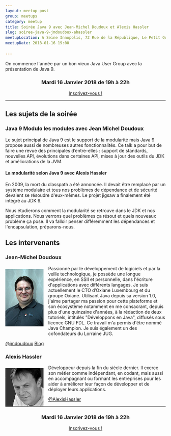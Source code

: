 ```yaml
---
layout: meetup-post
group: meetups
category: meetup
title: Soirée Java 9 avec Jean-Michel Doudoux et Alexis Hassler
slug: soiree-java-9-jmdoudoux-ahassler
meetupLocation: A Seine Innopolis, 72 Rue de la République, Le Petit Quevilly
meetupDate: 2018-01-16 19:00

---
```


On commence l'année par un bon vieux Java User Group avec la présentation de Java 9.

<div style="text-align: center;">
  <h3>Mardi 16 Janvier 2018 de 19h à 22h</h3>
  <p>
    <a class="button" target="_blank" href="http://meetu.ps/e/DGBRq/typwJ/g">
      Inscrivez-vous !
    </a>
  </p>
</div>

----

## Les sujets de la soirée

### Java 9 Modulo les modules avec Jean Michel Doudoux

Le sujet principal de Java 9 est le support de la modularité mais Java 9 propose aussi de nombreuses autres fonctionnalités. Ce talk a pour but de faire une revue des principales d’entre-elles : support de standards, nouvelles API, évolutions dans certaines API, mises à jour des outils du JDK et améliorations de la JVM.

#### La modularité selon Java 9 avec Alexis Hassler

En 2009, la mort du classpath a été annoncée. Il devait être remplacé par un système modulaire et tous nos problèmes de dépendance et de sécurité devaient se résoudre d'eux-mêmes. Le projet jigsaw a finalement été intégré au JDK 9.

Nous étudierons comment la modularité se retrouve dans le JDK et nos applications. Nous verrons quel problèmes ça résout et quels nouveaux problème ça pose. Il va falloir penser différemment les dépendances et l'encapsulation, préparons-nous.

## Les intervenants

### Jean-Michel Doudoux

<img src="/images/meetups/jmdoudoux.jpg" alt="Jean Michel Doudoux" width="120" style="float: left; margin: 10px 15px 0px 0px;"/>

<p style="overflow: auto;">Passionné par le développement de logiciels et par la veille technologique, je possède une longue expérience, en SSII et personnelle, dans l'écriture d'applications avec différents langages. Je suis actuellement le CTO d’Oxiane Luxembourg et du groupe Oxiane. Utilisant Java depuis sa version 1.0, j'aime partager ma passion pour cette plateforme et son écosystème notamment en me consacrant, depuis plus d'une quinzaine d'années, à la rédaction de deux tutoriels, intitulés "Développons en Java", diffusés sous licence GNU FDL. Ce travail m'a permis d'être nommé Java Champion. Je suis également un des cofondateurs du Lorraine JUG.</p>

<a href="https://twitter.com/jmdoudoux">@jmdoudoux</a>
<a href="http://www.jmdoudoux.fr">Blog</a>

### Alexis Hassler

<img src="/images/meetups/alexis-hassler.png" alt="Alexis Hassler" width="120" style="float: left; margin: 10px 15px 0px 0px;"/>


<p style="overflow: auto;">
Développeur depuis la fin du siècle dernier. Il exerce son métier comme indépendant, en codant, mais aussi en accompagnant ou formant les entreprises pour les aider à améliorer leur façon de développer et de déployer leurs applications.
</p>

<a href="https://twitter.com/AlexisHassler">@AlexisHassler</a>

----

<div style="text-align: center;">
  <h3>Mardi 16 Janvier 2018 de 19h à 22h</h3>
    <p>
      <a class="button" target="_blank" href="http://meetu.ps/e/DGBRq/typwJ/g">
        Inscrivez-vous !
      </a>
    </p>  
</div>
